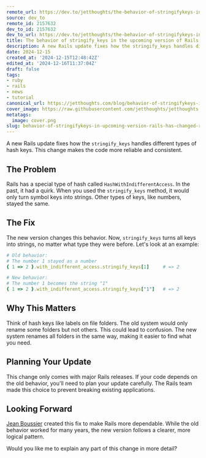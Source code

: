 ```yaml
---
remote_url: https://dev.to/jetthoughts/the-behavior-of-stringifykeys-in-the-upcoming-version-of-rails-has-changed-67h
source: dev_to
remote_id: 2157632
dev_to_id: 2157632
dev_to_url: https://dev.to/jetthoughts/the-behavior-of-stringifykeys-in-the-upcoming-version-of-rails-has-changed-67h
title: The behavior of stringify_keys in the upcoming version of Rails has changed.
description: A new Rails update fixes how the stringify_keys handles different types of hash keys. This change...
date: 2024-12-15
created_at: '2024-12-15T12:48:42Z'
edited_at: '2024-12-16T11:37:04Z'
draft: false
tags:
- ruby
- rails
- news
- tutorial
canonical_url: https://jetthoughts.com/blog/behavior-of-stringifykeys-in-upcoming-version-rails-has-changed-ruby/
cover_image: https://raw.githubusercontent.com/jetthoughts/jetthoughts.github.io/master/content/blog/behavior-of-stringifykeys-in-upcoming-version-rails-has-changed-ruby/cover.png
metatags:
  image: cover.png
slug: behavior-of-stringifykeys-in-upcoming-version-rails-has-changed-ruby
---
```

A new Rails update fixes how the `stringify_keys` handles different types of hash keys. This change makes the code more reliable and consistent.

## The Problem

Rails has a special type of hash called `HashWithIndifferentAccess`. In the past, it had a quirk. When you used the `stringify_keys` method, it would only turn symbol keys into strings. Other types of keys, like numbers, stayed the same.

## The Fix

The new version changes this behavior. Now, `stringify_keys` turns all keys into strings, no matter what type they were before. Let's look at an example:

```ruby
# Old behavior:
# The number 1 stayed as a number
{ 1 => 2 }.with_indifferent_access.stringify_keys[1]     # => 2

# New behavior:
# The number 1 becomes the string "1"
{ 1 => 2 }.with_indifferent_access.stringify_keys["1"]   # => 2
```

## Why This Matters

Think of hash keys like labels on file folders. The old system would only rename some folders but not others. This could lead to confusion. The new system renames all folders in the same way, making it easier to find what you need.

## Planning Your Update

This change only comes with major Rails releases. If your code depends on the old behavior, you'll need to plan your update carefully. The Rails team made this choice to prevent breaking existing applications.

## Looking Forward

[Jean Boussier](https://github.com/byroot) created this fix to make Rails more dependable. While the old behavior worked for many years, the new version follows a clearer, more logical pattern.

Would you like me to explain any part of this change in more detail?
